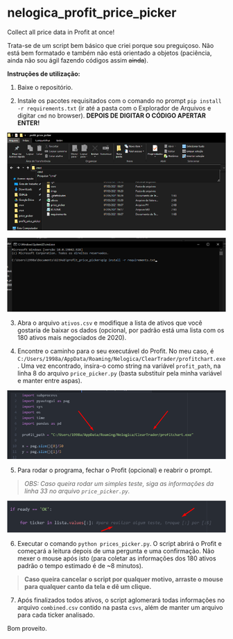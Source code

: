 # nelogica_profit_price_picker

 Collect all price data in Profit at once!

Trata-se de um script bem básico que criei porque sou preguiçoso. Não está bem formatado e também não está orientado a objetos (paciência, ainda não sou ágil fazendo códigos assim ~~ainda~~).

**Instruções de utilização:**

1. Baixe o repositório.

2. Instale os pacotes requisitados com o comando no prompt `pip install -r requirements.txt` (ir até a pasta com o Explorador de Arquivos e digitar `cmd` no browser). **DEPOIS DE DIGITAR O CÓDIGO APERTAR ENTER!**

![Alt text](imgs/cmd.png?raw=true "Como abrir o prompt já no path certo")

![Alt text](imgs/pipinstall.png?raw=true "Como instalar os pacotes requeridos")

3. Abra o arquivo `ativos.csv` e modifique a lista de ativos que você gostaria de baixar os dados (opcional, por padrão está uma lista com os 180 ativos mais negociados de 2020).

4. Encontre o caminho para o seu executável do Profit. No meu caso, é `C:/Users/1998a/AppData/Roaming/Nelogica/ClearTrader/profitchart.exe`. Uma vez encontrado, insira-o como string na variável `profit_path`, na linha 8 do arquivo `price_picker.py` (basta substituir pela minha variável e manter entre aspas).

![Alt text](imgs/path.png?raw=true "Como inserir o seu path do Profit")

5. Para rodar o programa, fechar o Profit (opcional) e reabrir o prompt. 

> *OBS: Caso queira rodar um simples teste, siga as informações da linha 33 no arquivo `price_picker.py`.*

![Alt text](imgs/teste.png?raw=true "Como rodar um teste")

6. Executar o comando `python prices_picker.py`. O script abrirá o Profit e começará a leitura depois de uma pergunta e uma confirmação.
Não mexer o mouse após isto (para coletar as informações dos 180 ativos padrão o tempo estimado é de ~8 minutos).

> **Caso queira cancelar o script por qualquer motivo, arraste o mouse para qualquer canto da tela e dê um clique.**

7. Após finalizados todos ativos, o script aglomerará todas informações no arquivo `combined.csv` contido na pasta `csvs`, além de manter um arquivo para cada ticker analisado.

Bom proveito.
